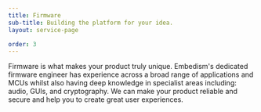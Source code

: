 ```yaml
---
title: Firmware
sub-title: Building the platform for your idea.
layout: service-page

order: 3
---
```

Firmware is what makes your product truly unique. Embedism's dedicated firmware engineer has experience across a broad range of applications and MCUs whilst also having deep knowledge in specialist areas including: audio, GUIs, and cryptography. We can make your product reliable and secure and help you to create great user experiences.